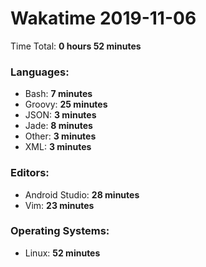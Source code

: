 # Wakatime 2019-11-06

Time Total: **0 hours 52 minutes**

### Languages:
- Bash: **7 minutes** 
- Groovy: **25 minutes** 
- JSON: **3 minutes** 
- Jade: **8 minutes** 
- Other: **3 minutes** 
- XML: **3 minutes** 

### Editors:
- Android Studio: **28 minutes** 
- Vim: **23 minutes** 

### Operating Systems:
- Linux: **52 minutes** 

